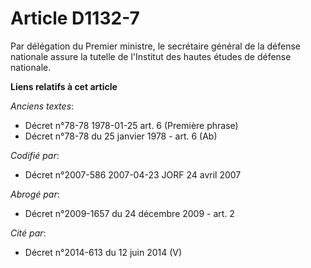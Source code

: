 # Article D1132-7

Par délégation du Premier ministre, le secrétaire général de la défense nationale assure la tutelle de l'Institut des hautes
études de défense nationale.

**Liens relatifs à cet article**

_Anciens textes_:

  - Décret n°78-78 1978-01-25 art. 6 (Première phrase)
  - Décret n°78-78 du 25 janvier 1978 - art. 6 (Ab)

_Codifié par_:

  - Décret n°2007-586 2007-04-23 JORF 24 avril 2007

_Abrogé par_:

  - Décret n°2009-1657 du 24 décembre 2009 - art. 2

_Cité par_:

  - Décret n°2014-613 du 12 juin 2014 (V)
